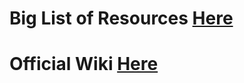 
# Big List of Resources [Here](https://github.com/tomodachi94/awesome-computercraft)

# Official Wiki [Here](https://tweaked.cc/)